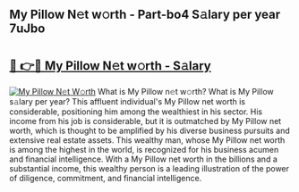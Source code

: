 ## My Pillow N𝚎t w𝚘rth - Part-bo4 S𝚊lary per year 7uJbo

# <h2><a href="http://gc25zb4.nevu.top/?p=My+Pillow">🔗 👉🔴 My Pillow N𝚎t w𝚘rth - S𝚊lary</a></h2>

[![My Pillow N𝚎t W𝚘rth](https://i.imgur.com/Oavwk0R.jpeg)](http://gc25zb4.nevu.top/?p=My+Pillow)
What is My Pillow n𝚎t w𝚘rth? What is My Pillow s𝚊lary per year?
This affluent individual's My Pillow net worth is considerable, positioning him among the wealthiest in his sector. His income from his job is considerable, but it is outmatched by My Pillow net worth, which is thought to be amplified by his diverse business pursuits and extensive real estate assets. This wealthy man, whose My Pillow net worth is among the highest in the world, is recognized for his business acumen and financial intelligence. With a My Pillow net worth in the billions and a substantial income, this wealthy person is a leading illustration of the power of diligence, commitment, and financial intelligence.
